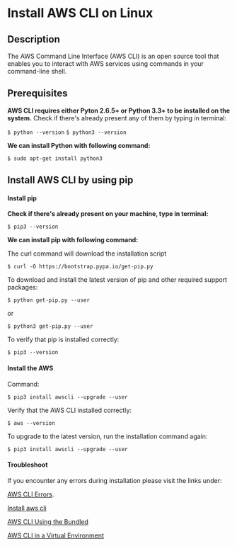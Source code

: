 # Install AWS CLI on Linux 

## Description
The AWS Command Line Interface (AWS CLI) is an open source tool that enables you to interact with
AWS services using commands in your command-line shell.


## Prerequisites

**AWS CLI requires either Pyton 2.6.5+ or Python 3.3+ to be installed on the system.** 
Check if there's already present any of them by typing in terminal:

```$ python --version```
```$ python3 --version```


**We can install Python with following command:**

```$ sudo apt-get install python3 ```


## Install AWS CLI by using pip


#### Install pip

**Check if there's already present on your machine, type in terminal:**

```$ pip3 --version```



**We can install pip with following command:**

The curl command will download the installation script

```$ curl -O https://bootstrap.pypa.io/get-pip.py```

To download and install the latest version of pip and other required support packages:

```$ python get-pip.py --user```

or

```$ python3 get-pip.py --user```


To verify that pip is installed correctly:

```$ pip3 --version```


#### Install the AWS

Command:

```$ pip3 install awscli --upgrade --user```


Verify that the AWS CLI installed correctly:

```$ aws --version```

To upgrade to the latest version, run the installation command again:

```$ pip3 install awscli --upgrade --user```



#### Troubleshoot

If you encounter any errors during installation please visit the links under:

[AWS CLI Errors](https://docs.aws.amazon.com/cli/latest/userguide/cli-chap-troubleshooting.html).

[Install aws cli](https://docs.aws.amazon.com/cli/latest/userguide/install-linux.html)

[AWS CLI Using the Bundled](https://docs.aws.amazon.com/cli/latest/userguide/install-bundle.html)

[AWS CLI in a Virtual Environment](https://docs.aws.amazon.com/cli/latest/userguide/install-virtualenv.html)
